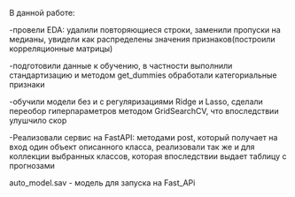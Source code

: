 В данной работе:
<dl>
-провели EDA: удалили повторяющиеся строки, заменили пропуски на медианы, увидели как распределены значения признаков(построили корреляционные матрицы)
  <dl>
-подготовили данные к обучению, в частности выполнили стандартизацию и методом get_dummies обработали категориальные признаки
    <dl>
-обучили модели без и с регуляризациями Ridge и Lasso, сделали переобор гиперпараметров методом GridSearchCV, что впоследствии улушчило скор
      <dl>
-Реализовали сервис на FastAPI: методами post, который получает на вход один объект описанного класса, реализовали так же и для коллекции выбранных классов, которая впоследствии выдает таблицу с прогнозами
 <dl>
 auto_model.sav - модель для запуска на Fast_APi
